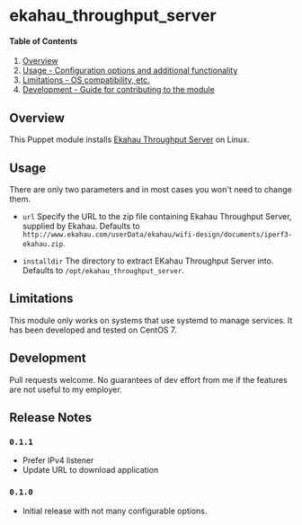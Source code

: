 # ekahau_throughput_server

#### Table of Contents

1. [Overview](#overview)
2. [Usage - Configuration options and additional functionality](#usage)
3. [Limitations - OS compatibility, etc.](#limitations)
4. [Development - Guide for contributing to the module](#development)

## Overview

This Puppet module installs [Ekahau Throughput Server](http://www.ekahau.com/wifidesign/throughput)
on Linux.

## Usage

There are only two parameters and in most cases you won't need to change them.

* `url`
Specify the URL to the zip file containing Ekahau Throughput Server, supplied by Ekahau.
Defaults to `http://www.ekahau.com/userData/ekahau/wifi-design/documents/iperf3-ekahau.zip`.

* `installdir` 
The directory to extract EKahau Throughput Server into. Defaults to
`/opt/ekahau_throughput_server`.

## Limitations

This module only works on systems that use systemd to manage services. It has been
developed and tested on CentOS 7.

## Development

Pull requests welcome. No guarantees of dev effort from me if the features are
not useful to my employer.

## Release Notes

### `0.1.1`
* Prefer IPv4 listener
* Update URL to download application

### `0.1.0`
* Initial release with not many configurable options.

